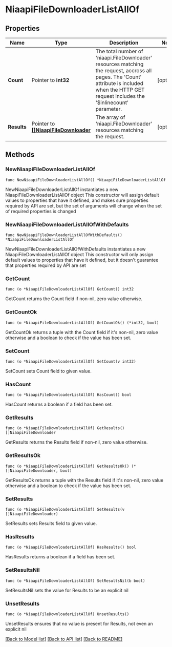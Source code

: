 # NiaapiFileDownloaderListAllOf

## Properties

Name | Type | Description | Notes
------------ | ------------- | ------------- | -------------
**Count** | Pointer to **int32** | The total number of &#39;niaapi.FileDownloader&#39; resources matching the request, accross all pages. The &#39;Count&#39; attribute is included when the HTTP GET request includes the &#39;$inlinecount&#39; parameter. | [optional] 
**Results** | Pointer to [**[]NiaapiFileDownloader**](NiaapiFileDownloader.md) | The array of &#39;niaapi.FileDownloader&#39; resources matching the request. | [optional] 

## Methods

### NewNiaapiFileDownloaderListAllOf

`func NewNiaapiFileDownloaderListAllOf() *NiaapiFileDownloaderListAllOf`

NewNiaapiFileDownloaderListAllOf instantiates a new NiaapiFileDownloaderListAllOf object
This constructor will assign default values to properties that have it defined,
and makes sure properties required by API are set, but the set of arguments
will change when the set of required properties is changed

### NewNiaapiFileDownloaderListAllOfWithDefaults

`func NewNiaapiFileDownloaderListAllOfWithDefaults() *NiaapiFileDownloaderListAllOf`

NewNiaapiFileDownloaderListAllOfWithDefaults instantiates a new NiaapiFileDownloaderListAllOf object
This constructor will only assign default values to properties that have it defined,
but it doesn't guarantee that properties required by API are set

### GetCount

`func (o *NiaapiFileDownloaderListAllOf) GetCount() int32`

GetCount returns the Count field if non-nil, zero value otherwise.

### GetCountOk

`func (o *NiaapiFileDownloaderListAllOf) GetCountOk() (*int32, bool)`

GetCountOk returns a tuple with the Count field if it's non-nil, zero value otherwise
and a boolean to check if the value has been set.

### SetCount

`func (o *NiaapiFileDownloaderListAllOf) SetCount(v int32)`

SetCount sets Count field to given value.

### HasCount

`func (o *NiaapiFileDownloaderListAllOf) HasCount() bool`

HasCount returns a boolean if a field has been set.

### GetResults

`func (o *NiaapiFileDownloaderListAllOf) GetResults() []NiaapiFileDownloader`

GetResults returns the Results field if non-nil, zero value otherwise.

### GetResultsOk

`func (o *NiaapiFileDownloaderListAllOf) GetResultsOk() (*[]NiaapiFileDownloader, bool)`

GetResultsOk returns a tuple with the Results field if it's non-nil, zero value otherwise
and a boolean to check if the value has been set.

### SetResults

`func (o *NiaapiFileDownloaderListAllOf) SetResults(v []NiaapiFileDownloader)`

SetResults sets Results field to given value.

### HasResults

`func (o *NiaapiFileDownloaderListAllOf) HasResults() bool`

HasResults returns a boolean if a field has been set.

### SetResultsNil

`func (o *NiaapiFileDownloaderListAllOf) SetResultsNil(b bool)`

 SetResultsNil sets the value for Results to be an explicit nil

### UnsetResults
`func (o *NiaapiFileDownloaderListAllOf) UnsetResults()`

UnsetResults ensures that no value is present for Results, not even an explicit nil

[[Back to Model list]](../README.md#documentation-for-models) [[Back to API list]](../README.md#documentation-for-api-endpoints) [[Back to README]](../README.md)


